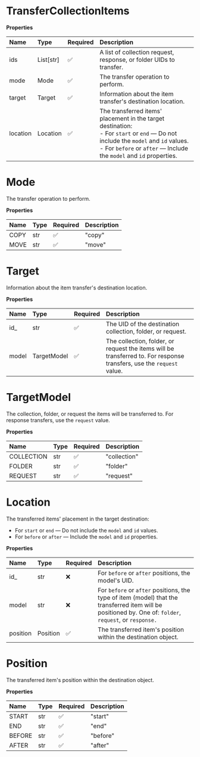 # TransferCollectionItems

**Properties**

| Name     | Type      | Required | Description                                                                                                                                                                                                        |
| :------- | :-------- | :------- | :----------------------------------------------------------------------------------------------------------------------------------------------------------------------------------------------------------------- |
| ids      | List[str] | ✅       | A list of collection request, response, or folder UIDs to transfer.                                                                                                                                                |
| mode     | Mode      | ✅       | The transfer operation to perform.                                                                                                                                                                                 |
| target   | Target    | ✅       | Information about the item transfer's destination location.                                                                                                                                                        |
| location | Location  | ✅       | The transferred items' placement in the target destination:<br/>- For `start` or `end` — Do not include the `model` and `id` values.<br/>- For `before` or `after` — Include the `model` and `id` properties.<br/> |

# Mode

The transfer operation to perform.

**Properties**

| Name | Type | Required | Description |
| :--- | :--- | :------- | :---------- |
| COPY | str  | ✅       | "copy"      |
| MOVE | str  | ✅       | "move"      |

# Target

Information about the item transfer's destination location.

**Properties**

| Name  | Type        | Required | Description                                                                                                           |
| :---- | :---------- | :------- | :-------------------------------------------------------------------------------------------------------------------- |
| id\_  | str         | ✅       | The UID of the destination collection, folder, or request.                                                            |
| model | TargetModel | ✅       | The collection, folder, or request the items will be transferred to. For response transfers, use the `request` value. |

# TargetModel

The collection, folder, or request the items will be transferred to. For response transfers, use the `request` value.

**Properties**

| Name       | Type | Required | Description  |
| :--------- | :--- | :------- | :----------- |
| COLLECTION | str  | ✅       | "collection" |
| FOLDER     | str  | ✅       | "folder"     |
| REQUEST    | str  | ✅       | "request"    |

# Location

The transferred items' placement in the target destination:

- For `start` or `end` — Do not include the `model` and `id` values.
- For `before` or `after` — Include the `model` and `id` properties.

**Properties**

| Name     | Type     | Required | Description                                                                                                                                                   |
| :------- | :------- | :------- | :------------------------------------------------------------------------------------------------------------------------------------------------------------ |
| id\_     | str      | ❌       | For `before` or `after` positions, the model's UID.                                                                                                           |
| model    | str      | ❌       | For `before` or `after` positions, the type of item (model) that the transferred item will be positioned by. One of: `folder`, `request`, or `response.`<br/> |
| position | Position | ✅       | The transferred item's position within the destination object.                                                                                                |

# Position

The transferred item's position within the destination object.

**Properties**

| Name   | Type | Required | Description |
| :----- | :--- | :------- | :---------- |
| START  | str  | ✅       | "start"     |
| END    | str  | ✅       | "end"       |
| BEFORE | str  | ✅       | "before"    |
| AFTER  | str  | ✅       | "after"     |
